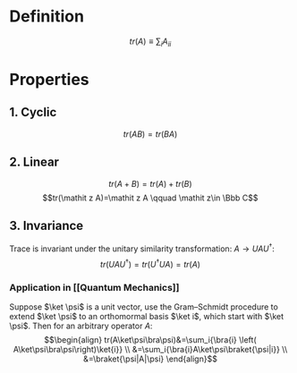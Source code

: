 # Definition
$$tr(A)\equiv\sum_i A_{ii}$$

# Properties
## 1. Cyclic
$$tr(AB)=tr(BA)$$

## 2. Linear
$$tr(A+B)=tr(A)+tr(B)$$
$$tr(\mathit z A)=\mathit z A \qquad \mathit z\in \Bbb C$$

## 3. Invariance
Trace is invariant under the unitary similarity transformation: $A\rightarrow UAU^\dagger$:
$$tr(UAU^\dagger)=tr(U^\dagger UA)=tr(A)$$

### Application in [[Quantum Mechanics]]
Suppose $\ket \psi$ is a unit vector, use the Gram–Schmidt procedure to extend $\ket \psi$ to an orthomormal basis $\ket i$, which start with $\ket \psi$.
Then for an arbitrary operator $A$:
$$\begin{align}
tr(A\ket\psi\bra\psi)&=\sum_i{\bra{i} \left( A\ket\psi\bra\psi\right)\ket{i}} \\
                     &=\sum_i{\bra{i}A\ket\psi\braket{\psi|i}} \\
					 &=\braket{\psi|A|\psi}
\end{align}$$